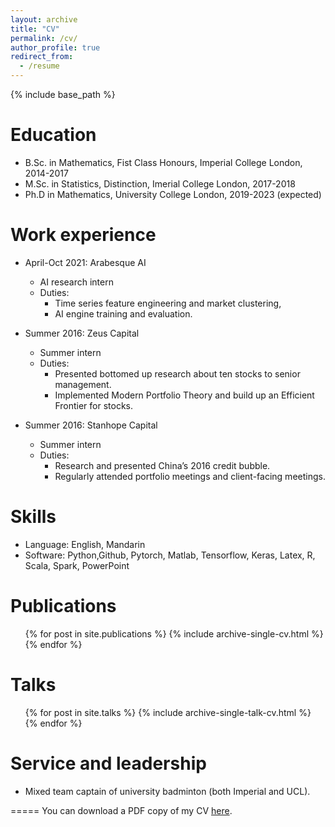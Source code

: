 ```yaml
---
layout: archive
title: "CV"
permalink: /cv/
author_profile: true
redirect_from:
  - /resume
---
```


{% include base_path %}

Education
======
* B.Sc. in Mathematics, Fist Class Honours, Imperial College London, 2014-2017
* M.Sc. in Statistics, Distinction, Imerial College London, 2017-2018
* Ph.D in Mathematics, University College London, 2019-2023 (expected)

Work experience
======
* April-Oct 2021: Arabesque AI 
  * AI research intern
  * Duties: 
    * Time series feature engineering and market clustering, 
    * AI engine training and evaluation.


* Summer 2016: Zeus Capital
  * Summer intern
  * Duties: 
    * Presented bottomed up research about ten stocks to senior management.
    * Implemented Modern Portfolio Theory and build up an Efficient Frontier for stocks.


* Summer 2016: Stanhope Capital
  * Summer intern
  * Duties: 
    * Research and presented China’s 2016 credit bubble.
    * Regularly attended portfolio meetings and client-facing meetings.

  
Skills
======
* Language: English, Mandarin
* Software: Python,Github, Pytorch, Matlab, Tensorflow, Keras, Latex, R, Scala, Spark, PowerPoint

Publications
======
  <ul>{% for post in site.publications %}
    {% include archive-single-cv.html %}
  {% endfor %}</ul>
  
Talks
======
  <ul>{% for post in site.talks %}
    {% include archive-single-talk-cv.html %}
  {% endfor %}</ul>
  
  
Service and leadership
======
* Mixed team captain of university badminton (both Imperial and UCL).


=====
You can download a PDF copy of my CV [here](http://hanglou.github.io/files/Hang_Lou_CV.pdf).